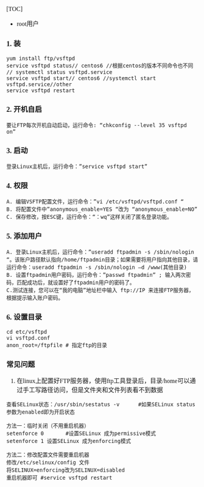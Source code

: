 <font face="Simsun" size=3>

[TOC]

- root用户

### 1. 装

~~~
yum install ftp/vsftpd
service vsftpd status// centos6 //根据centos的版本不同命令也不同 // systemctl status vsftpd.service
service vsftpd start// centos6 //systemctl start vsftpd.service//other
service vsftpd restart
~~~

### 2. 开机自启

~~~
要让FTP每次开机自动启动，运行命令: “chkconfig --level 35 vsftpd on”
~~~

### 3. 启动

~~~
登录Linux主机后，运行命令：”service vsftpd start”
~~~

### 4. 权限

~~~
A. 编辑VSFTP配置文件，运行命令：”vi /etc/vsftpd/vsftpd.conf “
B. 将配置文件中”anonymous_enable=YES “改为 “anonymous_enable=NO”
C. 保存修改，按ESC键，运行命令：“：wq”这样关闭了匿名登录功能。
~~~

### 5. 添加用户

~~~
A. 登录Linux主机后，运行命令：”useradd ftpadmin -s /sbin/nologin “。该账户路径默认指向/home/ftpadmin目录；如果需要将用户指向其他目录，请运行命令：useradd ftpadmin -s /sbin/nologin –d /www(其他目录)
B. 设置ftpadmin用户密码，运行命令：”passwd ftpadmin” ; 输入两次密码，匹配成功后，就设置好了ftpadmin用户的密码了。
C.测试连接，您可以在“我的电脑”地址栏中输入 ftp://IP 来连接FTP服务器，根据提示输入账户密码。
~~~

### 6. 设置目录

~~~
cd etc/vsftpd
vi vsftpd.conf
anon_root=/ftpfile # 指定ftp的目录
~~~

### 常见问题

1. 在linux上配置好FTP服务器，使用ftp工具登录后，目录/home可以通过手工写路径访问，但是文件夹和文件列表看不到数据

~~~
查看SELinux状态：/usr/sbin/sestatus -v      #如果SELinux status参数为enabled即为开启状态

方法一：临时关闭（不用重启机器）
setenforce 0       #设置SELinux 成为permissive模式
setenforce 1 设置SELinux 成为enforcing模式

方法二：修改配置文件需要重启机器
修改/etc/selinux/config 文件
将SELINUX=enforcing改为SELINUX=disabled
重启机器即可 #service vsftpd restart
~~~


</font>